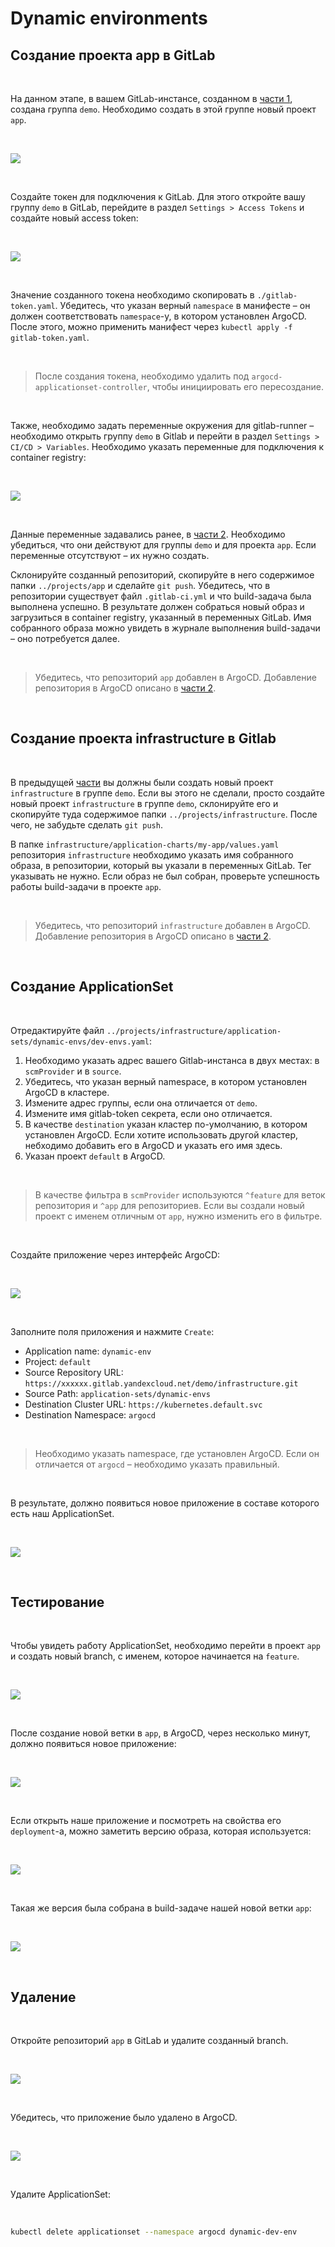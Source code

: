 # Dynamic environments

## Создание проекта app в GitLab

<br/>

На данном этапе, в вашем GitLab-инстансе, созданном в [части 1](./01-mk8s-gitlab), создана группа `demo`.
Необходимо создать в этой группе новый проект `app`.

<br/>

![](../img/gitlab05-01.png)

<br/>

Создайте токен для подключения к GitLab. Для этого откройте вашу группу `demo` в GitLab, перейдите в раздел `Settings > Access Tokens` и создайте новый access token:

<br/>

![](../img/gitlab05-02.png)

<br/>

Значение созданного токена необходимо скопировать в `./gitlab-token.yaml`. Убедитесь, что указан верный `namespace` в манифесте – он должен соответствовать `namespace`-у, в котором установлен ArgoCD. После этого, можно применить манифест через `kubectl apply -f gitlab-token.yaml`.

<br/>

> После создания токена, необходимо удалить под `argocd-applicationset-controller`, чтобы инициировать его пересоздание.

<br/>

Также, необходимо задать переменные окружения для gitlab-runner – необходимо открыть группу `demo` в Gitlab и перейти в раздел `Settings > CI/CD > Variables`. Необходимо указать переменные для подключения к container registry:

<br/>

![](../img/gitlab05-03.png)

<br/>

Данные переменные задавались ранее, в [части 2](./02-argocd). Необходимо убедиться, что они действуют для группы `demo` и для проекта `app`. Если переменные отсутствуют – их нужно создать.

Склонируйте созданный репозиторий, скопируйте в него содержимое папки `../projects/app` и сделайте `git push`. 
Убедитесь, что в репозитории существует файл `.gitlab-ci.yml` и что build-задача была выполнена успешно. В результате должен собраться новый образ и загрузиться в container registry, указанный в переменных GitLab. Имя собранного образа можно увидеть в журнале выполнения build-задачи – оно потребуется далее.

<br/>

> Убедитесь, что репозиторий `app` добавлен в ArgoCD. Добавление репозитория в ArgoCD описано в [части 2](../02-argocd/).

<br/>

## Создание проекта infrastructure в Gitlab

<br/>

В предыдущей [части](./04-secure-clusters) вы должны были создать новый проект `infrastructure` в группе `demo`.
Если вы этого не сделали, просто создайте новый проект `infrastructure` в группе `demo`, склонируйте его и скопируйте туда содержимое папки `../projects/infrastructure`. После чего, не забудьте сделать `git push`.

В папке `infrastructure/application-charts/my-app/values.yaml` репозитория `infrastructure` необходимо указать имя собранного образа, в репозитории, который вы указали в переменных GitLab. Тег указывать не нужно. Если образ не был собран, проверьте успешность работы build-задачи в проекте `app`.

<br/>

> Убедитесь, что репозиторий `infrastructure` добавлен в ArgoCD. Добавление репозитория в ArgoCD описано в [части 2](../02-argocd/).

<br/>

## Создание ApplicationSet

<br/>

Отредактируйте файл `../projects/infrastructure/application-sets/dynamic-envs/dev-envs.yaml`:

1. Необходимо указать адрес вашего Gitlab-инстанса в двух местах: в `scmProvider` и в `source`.
2. Убедитесь, что указан верный namespace, в котором установлен ArgoCD в кластере.
2. Измените адрес группы, если она отличается от `demo`.
3. Измените имя gitlab-token секрета, если оно отличается.
4. В качестве `destination` указан кластер по-умолчанию, в котором установлен ArgoCD. Если хотите использовать другой кластер, небходимо добавить его в ArgoCD и указать его имя здесь.
5. Указан проект `default` в ArgoCD.

<br/>

> В качестве фильтра в `scmProvider` используются `^feature` для веток репозитория и `^app` для репозиториев. Если вы создали новый проект с именем отличным от `app`, нужно изменить его в фильтре.

<br/>

Создайте приложение через интерфейс ArgoCD:

<br/>

![](../img/gitlab05-10.png)

<br/>

Заполните поля приложения и нажмите `Create`:
- Application name: `dynamic-env`
- Project: `default`
- Source Repository URL: `https://xxxxxx.gitlab.yandexcloud.net/demo/infrastructure.git`
- Source Path: `application-sets/dynamic-envs`
- Destination Cluster URL: `https://kubernetes.default.svc`
- Destination Namespace: `argocd`

<br/>

> Необходимо указать namespace, где установлен ArgoCD. Если он отличается от `argocd` – необходимо указать правильный.

<br/>

В результате, должно появиться новое приложение в составе которого есть наш ApplicationSet.

<br/>

![](../img/gitlab05-11.png)

<br/>

## Тестирование

<br/>

Чтобы увидеть работу ApplicationSet, необходимо перейти в проект `app` и создать новый branch, с именем, которое начинается на `feature`.

<br/>

![](../img/gitlab05-04.png)

<br/>

После создание новой ветки в `app`, в ArgoCD, через несколько минут, должно появиться новое приложение:

<br/>

![](../img/gitlab05-05.png)

<br/>

Если открыть наше приложение и посмотреть на свойства его `deployment`-а, можно заметить версию образа, которая используется:

<br/>

![](../img/gitlab05-06.png)

<br/>

Такая же версия была собрана в build-задаче нашей новой ветки `app`:

<br/>

![](../img/gitlab05-07.png)

<br/>

## Удаление

<br/>

Откройте репозиторий `app` в GitLab и удалите созданный branch.

<br/>

![](../img/gitlab05-08.png)

<br/>

Убедитесь, что приложение было удалено в ArgoCD.

<br/>

![](../img/gitlab05-09.png)

<br/>

Удалите ApplicationSet:

<br/>

```bash
kubectl delete applicationset --namespace argocd dynamic-dev-env
```